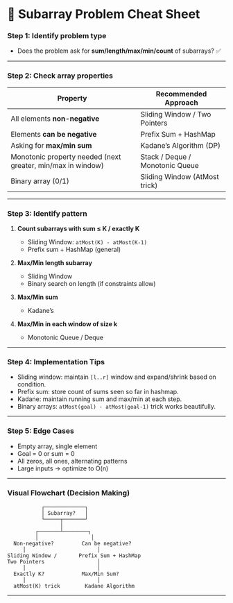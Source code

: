 # 📝 Subarray Problem Cheat Sheet

### **Step 1: Identify problem type**

* Does the problem ask for **sum/length/max/min/count** of subarrays? ✅

---

### **Step 2: Check array properties**

| Property                                                    | Recommended Approach            |
| ----------------------------------------------------------- | ------------------------------- |
| All elements **non-negative**                               | Sliding Window / Two Pointers   |
| Elements **can be negative**                                | Prefix Sum + HashMap            |
| Asking for **max/min sum**                                  | Kadane’s Algorithm (DP)         |
| Monotonic property needed (next greater, min/max in window) | Stack / Deque / Monotonic Queue |
| Binary array (0/1)                                          | Sliding Window (AtMost trick)   |

---

### **Step 3: Identify pattern**

1. **Count subarrays with sum ≤ K / exactly K**

   * Sliding Window: `atMost(K) - atMost(K-1)`
   * Prefix sum + HashMap (general)
2. **Max/Min length subarray**

   * Sliding Window
   * Binary search on length (if constraints allow)
3. **Max/Min sum**

   * Kadane’s
4. **Max/Min in each window of size k**

   * Monotonic Queue / Deque

---

### **Step 4: Implementation Tips**

* Sliding window: maintain `[l..r]` window and expand/shrink based on condition.
* Prefix sum: store count of sums seen so far in hashmap.
* Kadane: maintain running sum and max/min at each step.
* Binary arrays: `atMost(goal) - atMost(goal-1)` trick works beautifully.

---

### **Step 5: Edge Cases**

* Empty array, single element
* Goal = 0 or sum = 0
* All zeros, all ones, alternating patterns
* Large inputs → optimize to O(n)

---

### **Visual Flowchart (Decision Making)**

```
           ┌─────────────┐
           │ Subarray?   │
           └─────┬───────┘
                 │
         ┌───────┴────────┐
         │                 │
  Non-negative?         Can be negative?
     │                       │
Sliding Window /       Prefix Sum + HashMap
Two Pointers                 │
     │                       │
  Exactly K?            Max/Min Sum?
     │                       │
  atMost(K) trick        Kadane Algorithm
```

---
